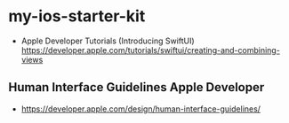 # my-ios-starter-kit

- Apple Developer Tutorials (Introducing SwiftUI)
https://developer.apple.com/tutorials/swiftui/creating-and-combining-views

## Human Interface Guidelines Apple Developer

- https://developer.apple.com/design/human-interface-guidelines/
